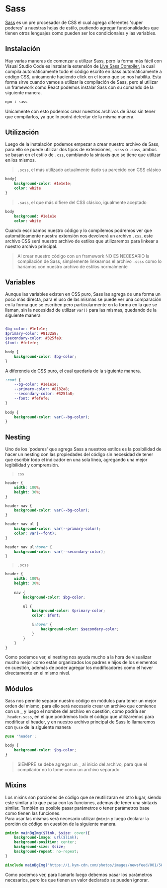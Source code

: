 # Sass

[Sass](https://sass-lang.com/) es un pre procesador de CSS el cual agrega diferentes 'super poderes' a nuestras hojas de estilo, pudiendo agregar funcionalidades que tienen otros lenguajes como pueden ser los condicionales y las variables.

## Instalación

Hay varias maneras de comenzar a utilizar Sass, pero la forma más fácil con Visual Studio Code es instalar la extensión de [Live Sass Compiler](https://marketplace.visualstudio.com/items?itemName=glenn2223.live-sass), la cual compila automáticamente todo el código escrito en Sass automáticamente a código CSS, unicamente haciendo click en el icono que se nos habilita.
Esta forma sirve cuando vamos a utilizar la compilación de Sass, pero al utilizar un framework como React podemos instalar Sass con su comando de la siguiente manera.

```cmd
npm i sass
```

Unicamente con esto podemos crear nuestros archivos de Sass sin tener que compilarlos, ya que lo podrá detectar de la misma manera.

## Utilización

Luego de la instalación podemos empezar a crear nuestro archivo de Sass, para ello se puede utilizar dos tipos de extensiones, `.scss` o `.sass`, ambos se basan en el estilo de `.css`, cambiando la sintaxis que se tiene que utilizar en los mismos.

> `.scss`, el más utilizado actualmente dado su parecido con CSS clásico

```scss
body{
    background-color: #1e1e1e;
    color: white
}
```

> `.sass`, el que más difiere del CSS clásico, igualmente aceptado

```sass
body
    background: #1e1e1e
    color: white
```

Cuando escribamos nuestro código y lo compilemos podremos ver que automáticamente nuestra extensión nos devolverá un archivo `.css`, este archivo CSS será nuestro archivo de estilos que utilizaremos para linkear a nuestro archivo principal.

> Al crear nuestro código con un framework NO ES NECESARIO la compilación de Sass, simplemente linkeamos el archivo `.scss` como lo haríamos con nuestro archivo de estilos normalmente

## Variables

Aunque las variables existen en CSS puro, Sass las agrega de una forma un poco más directa, para el uso de las mismas se puede ver una comparación en la forma que se escriben pero particularmente en la forma en la que se llaman, sin la necesidad de utilizar `var()` para las mismas, quedando de la siguiente manera

```scss

$bg-color: #1e1e1e;
$primary-color: #8132a8;
$secondary-color: #325fa8;
$font: #fefefe;

body {
    background-color: $bg-color;
}
```

A diferencia de CSS puro, el cual quedaría de la siguiente manera.

```css
:root {
    --bg-color: #1e1e1e;
    --primary-color: #8132a8;
    --secondary-color: #325fa8;
    --font: #fefefe;
}
    
body {
    background-color: var(--bg-color);
}
```

## Nesting

Uno de los 'poderes' que agrega Sass a nuestros estilos es la posibilidad de hacer un nesting con las propiedades del código sin necesidad de tener que escribir todo el indicador en una sola linea, agregando una mejor legibilidad y comprensión.

> `css`

```css
header {
    width: 100%;
    height: 30%;
}

header nav {
    background-color: var(--bg-color);
}

header nav ul {
    background-color: var(--primary-color);
    color: var(--font);
}

header nav ul:hover {
    background-color: var(--secondary-color);
}
```

> `.scss`

```scss
header {
    width: 100%;
    height: 30%;
        
    nav {
        background-color: $bg-color;

        ul {
            background-color: $primary-color;
            color: $font;

            &:hover {
                background-color: $secondary-color;
            }
        }
    }
}
```

Como podemos ver, el nesting nos ayuda mucho a la hora de visualizar mucho mejor como están organizados los padres e hijos de los elementos en cuestión, además de poder agregar los modificadores como el hover directamente en el mismo nivel.

## Módulos

Sass nos permite separar nuestro código en módulos para tener un mejor orden del mismo, para ello será necesario crear un archivo que comience con un `_` y luego el nombre del archivo en cuestión, como podría ser `_header.scss`, en el que pondremos todo el código que utilizaremos para modificar el header, y en nuestro archivo principal de Sass lo llamaremos con `@use` de la siguiente manera

```scss
@use 'header';

body {
    background-color: $bg-color;
}
```

> SIEMPRE se debe agregar un `_` al inicio del archivo, para que el compilador no lo tome como un archivo separado

## Mixins

Los mixins son porciones de código que se reutilizaran en otro lugar, siendo este similar a lo que pasa con las funciones, ademas de tener una sintaxis similar. También es posible pasar parámetros o tener parámetros base como tienen las funciones.  
Para usar las mismas será necesario utilizar `@mixin` y luego declarar la porción de código en cuestión de la siguiente manera.

```scss
@mixin mainBgImg($link, $size: cover){
    background-image: url($link);
    background-position: center;
    background-size: $size;
    background-repeat: no-repeat;
}

@include mainBgImg("https://i.kym-cdn.com/photos/images/newsfeed/001/584/180/0c2.jpg")
```

Como podemos ver, para llamarlo luego debemos pasar los parámetros necesarios, pero los que tienen un valor declarado se pueden ignorar.

